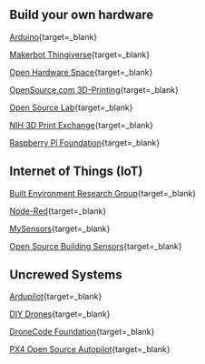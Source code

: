## Build your own hardware

[Arduino](https://www.arduino.cc/){target=_blank}

[Makerbot Thingiverse](https://www.thingiverse.com/){target=_blank}

[Open Hardware Space](https://openhardware.space/){target=_blank}

[OpenSource.com 3D-Printing](https://opensource.com/tags/3d-printing){target=_blank}

[Open Source Lab](https://reprap.org/wiki/Open_Source_Lab){target=_blank}

[NIH 3D Print Exchange](https://3dprint.nih.gov/){target=_blank}

[Raspberry Pi Foundation](https://opensource.com/tags/3d-printing){target=_blank}

## Internet of Things (IoT)

[Built Environment Research Group](http://built-envi.com/portfolio/sensors/){target=_blank}

[Node-Red](https://nodered.org/){target=_blank}

[MySensors](https://www.mysensors.org/){target=_blank}

[Open Source Building Sensors](https://www.osbss.com/){target=_blank}

## Uncrewed Systems

[Ardupilot](https://ardupilot.org/){target=_blank}

[DIY Drones](https://diydrones.com/){target=_blank}

[DroneCode Foundation](https://www.dronecode.org/){target=_blank}

[PX4 Open Source Autopilot](https://px4.io/){target=_blank}

